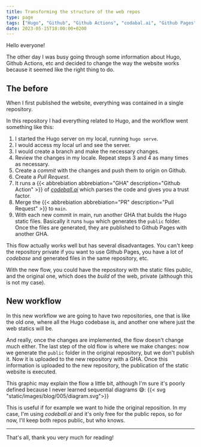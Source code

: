 ```yaml
---
title: Transforming the structure of the web repos
type: page
tags: ["Hugo", "Github", "Github Actions", "codabal.ai", "Github Pages"]
date: 2023-05-15T18:00:00+0200
---
```


Hello everyone!

The other day I was busy going through some information about Hugo, Github Actions, etc and decided to change the way the website works because it seemed like the right thing to do.

## The before

When I first published the website, everything was contained in a single repository.

In this repository I had everything related to Hugo, and the workflow went something like this:
1. I started the Hugo server on my local, running `hugo serve`.
2. I would access my local url and see the server.
3. I would create a branch and make the necessary changes.
4. Review the changes in my locale. Repeat steps 3 and 4 as many times as necessary.
5. Create a *commit* with the changes and push them to origin on Github.
6. Create a *Pull Request*.
7. It runs a {{< abbrebiation abbrebiation="GHA" description="Github Action" >}} of [*codeball.ai*](https://codeball.ai) which parses the code and gives you a trust factor.
8. Merge the {{< abbrebiation abbrebiation="PR" description="Pull Request" >}} to `main`.
9. With each new commit in main, run another GHA that builds the Hugo static files. Basically it runs `hugo` which generates the `public` folder. Once the files are generated, they are published to Github Pages with another GHA.
 
This flow actually works well but has several disadvantages. You can't keep the repository private if you want to use Github Pages, you have a lot of *codebase* and generated files in the same repository, etc.

With the new flow, you could have the repository with the static files public, and the original one, which does the *build* of the web, private (although this is not my case).

## New workflow

In this new workflow we are going to have two repositories, one that is like the old one, where all the Hugo codebase is, and another one where just the web statics will be.

And really, once the changes are implemented, the flow doesn't change much either. The last step of the old flow is where we make changes: now we generate the `public` folder in the original repository, but we don't publish it. Now it is uploaded to the new repository with a GHA. Once this information is uploaded to the new repository, the publication of the static website is executed.

This graphic may explain the flow a little bit, although I'm sure it's poorly defined because I never learned sequential diagrams 😅: {{< svg "static/images/blog/005/diagram.svg">}}

This is useful if for example we want to hide the original reposition. In my case, I'm using *codeball.ai* and it's only free for the public repos, so for now, I'll keep both repos public, but who knows.

---

That's all, thank you very much for reading!
